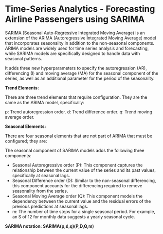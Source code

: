 # Time-Series Analytics - Forecasting Airline Passengers using SARIMA

SARIMA (Seasonal Auto-Regressive Integrated Moving Average) is an extension of the ARIMA (Autoregressive Integrated Moving Average) model that incorporates seasonality in addition to the non-seasonal components. ARIMA models are widely used for time series analysis and forecasting, while SARIMA models are specifically designed to handle data with seasonal patterns.

It adds three new hyperparameters to specify the autoregression (AR), differencing (I) and moving average (MA) for the seasonal component of the series, as well as an additional parameter for the period of the seasonality.

**Trend Elements:**

There are three trend elements that require configuration. They are the same as the ARIMA model, specifically:

p: Trend autoregression order.
d: Trend difference order.
q: Trend moving average order.

**Seasonal Elements:**

There are four seasonal elements that are not part of ARIMA that must be configured; they are:

The seasonal component of SARIMA models adds the following three components:

- Seasonal Autoregressive order (P): This component captures the relationship between the current value of the series and its past values, specifically at seasonal lags.
- Seasonal Difference order (D): Similar to the non-seasonal differencing, this component accounts for the differencing required to remove seasonality from the series.
- Seasonal Moving Average order (Q): This component models the dependency between the current value and the residual errors of the previous predictions at seasonal lags.
- m: The number of time steps for a single seasonal period. For example, an S of 12 for monthly data suggests a yearly seasonal cycle.

**SARIMA notation: SARIMA(p,d,q)(P,D,Q,m)**
